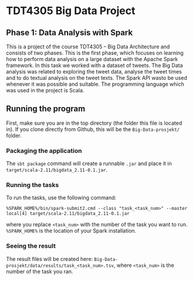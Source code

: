 # TDT4305 Big Data Project

## Phase 1: Data Analysis with Spark
This is a  project  of  the  course  TDT4305  –  Big  Data  Architecture and  consists  of  two  phases.   This  is the first phase, which focuses on learning how to perform data analysis on a large dataset with the Apache Spark framework. In this task we worked with a dataset of tweets. The Big Data analysis was related to exploring the tweet data, analyse the tweet times and to do textual analysis on the tweet texts.  The Spark API wasto be used whenever it was possible and suitable. The programming language which was used in the project is Scala.

## Running the program
First, make sure you are in the top directory (the folder this file is located in). If you clone directly from Github,
this will be the `Big-Data-prosjekt/` folder.

### Packaging the application
The `sbt package` command will create a runnable `.jar` and place it in `target/scala-2.11/bigdata_2.11-0.1.jar`.

### Running the tasks
To run the tasks, use the following command:
```
%SPARK_HOME%/bin/spark-submit2.cmd --class "task_<task_num>" --master local[4] target/scala-2.11/bigdata_2.11-0.1.jar
```
where you replace `<task_num>` with the number of the task you want to run. `%SPARK_HOME%` is the location of your Spark installation.

### Seeing the result
The result files will be created here: `Big-Data-prosjekt/data/results/task_<task_num>.tsv`, where `<task_num>` is the number of the task you ran.
